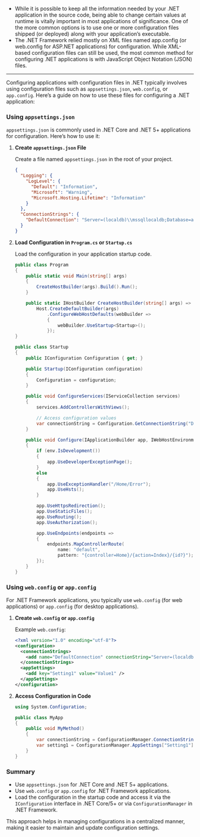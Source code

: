 - While it is possible to keep all the information needed by your .NET application in the source code, being able to change certain values at runtime is vitally important in most applications of significance. One of the more common options is to use one or more configuration files shipped (or deployed) along with your application’s executable.
- The .NET Framework relied mostly on XML files named app.config (or web.config for ASP.NET applications) for configuration. While XML-based configuration files can still be used, the most common method for configuring .NET applications is with JavaScript Object Notation (JSON) files.

---

Configuring applications with configuration files in .NET typically involves using configuration files such as `appsettings.json`, `web.config`, or `app.config`. Here’s a guide on how to use these files for configuring a .NET application:

### Using `appsettings.json`

`appsettings.json` is commonly used in .NET Core and .NET 5+ applications for configuration. Here’s how to use it:

1. **Create `appsettings.json` File**

   Create a file named `appsettings.json` in the root of your project.

   ```json
   {
     "Logging": {
       "LogLevel": {
         "Default": "Information",
         "Microsoft": "Warning",
         "Microsoft.Hosting.Lifetime": "Information"
       }
     },
     "ConnectionStrings": {
       "DefaultConnection": "Server=(localdb)\\mssqllocaldb;Database=aspnet-YourApp;Trusted_Connection=True;MultipleActiveResultSets=true"
     }
   }
   ```

2. **Load Configuration in `Program.cs` or `Startup.cs`**

   Load the configuration in your application startup code.

   ```csharp
   public class Program
   {
       public static void Main(string[] args)
       {
           CreateHostBuilder(args).Build().Run();
       }

       public static IHostBuilder CreateHostBuilder(string[] args) =>
           Host.CreateDefaultBuilder(args)
               .ConfigureWebHostDefaults(webBuilder =>
               {
                   webBuilder.UseStartup<Startup>();
               });
   }
   ```

   ```csharp
   public class Startup
   {
       public IConfiguration Configuration { get; }

       public Startup(IConfiguration configuration)
       {
           Configuration = configuration;
       }

       public void ConfigureServices(IServiceCollection services)
       {
           services.AddControllersWithViews();

           // Access configuration values
           var connectionString = Configuration.GetConnectionString("DefaultConnection");
       }

       public void Configure(IApplicationBuilder app, IWebHostEnvironment env)
       {
           if (env.IsDevelopment())
           {
               app.UseDeveloperExceptionPage();
           }
           else
           {
               app.UseExceptionHandler("/Home/Error");
               app.UseHsts();
           }

           app.UseHttpsRedirection();
           app.UseStaticFiles();
           app.UseRouting();
           app.UseAuthorization();

           app.UseEndpoints(endpoints =>
           {
               endpoints.MapControllerRoute(
                   name: "default",
                   pattern: "{controller=Home}/{action=Index}/{id?}");
           });
       }
   }
   ```

### Using `web.config` or `app.config`

For .NET Framework applications, you typically use `web.config` (for web applications) or `app.config` (for desktop applications).

1. **Create `web.config` or `app.config`**

   Example `web.config`:

   ```xml
   <?xml version="1.0" encoding="utf-8"?>
   <configuration>
     <connectionStrings>
       <add name="DefaultConnection" connectionString="Server=(localdb)\mssqllocaldb;Database=aspnet-YourApp;Trusted_Connection=True;MultipleActiveResultSets=true" providerName="System.Data.SqlClient" />
     </connectionStrings>
     <appSettings>
       <add key="Setting1" value="Value1" />
     </appSettings>
   </configuration>
   ```

2. **Access Configuration in Code**

   ```csharp
   using System.Configuration;

   public class MyApp
   {
       public void MyMethod()
       {
           var connectionString = ConfigurationManager.ConnectionStrings["DefaultConnection"].ConnectionString;
           var setting1 = ConfigurationManager.AppSettings["Setting1"];
       }
   }
   ```

### Summary

- Use `appsettings.json` for .NET Core and .NET 5+ applications.
- Use `web.config` or `app.config` for .NET Framework applications.
- Load the configuration in the startup code and access it via the `IConfiguration` interface in .NET Core/5+ or via `ConfigurationManager` in .NET Framework.

This approach helps in managing configurations in a centralized manner, making it easier to maintain and update configuration settings.